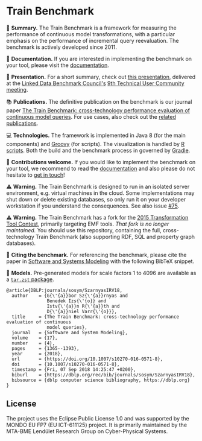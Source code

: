 # Train Benchmark

:steam_locomotive: **Summary.** The Train Benchmark is a framework for measuring the performance of continuous model transformations, with a particular emphasis on the performance of incremental query reevaluation. The benchmark is actively developed since 2011.

:book: **Documentation.** If you are interested in implementing the benchmark on your tool, please visit the [documentation](docs/).

:movie_camera: **Presentation.** For a short summary, check out [this presentation](https://www.slideshare.net/szarnyasg/the-train-benchmark-crosstechnology-performance-evaluation-of-continuous-model-queries/), delivered at the [Linked Data Benchmark Council's](http://ldbcouncil.org/) [9th Technical User Community meeting](http://wiki.ldbcouncil.org/pages/viewpage.action?pageId=59277315).

:books: **Publications.** The definitive publication on the benchmark is our journal paper
[The Train Benchmark: cross-technology performance evaluation of continuous model queries](http://link.springer.com/article/10.1007/s10270-016-0571-8). For use cases, also check out the [related publications](https://github.com/FTSRG/publication-pages/wiki/Benchmarking-query-technologies-in-model-driven-scenarios).

:computer: **Technologies.** The framework is implemented in Java 8 (for the main components) and [Groovy](http://www.groovy-lang.org/) (for scripts). The visualization is handled by [R scripts](https://www.r-project.org/). Both the build and the benchmark process in governed by [Gradle](https://gradle.org/).

:wave: **Contributions welcome.** If you would like to implement the benchmark on your tool, we recommend to read the [documentation](docs/) and also please do not hesitate to [get in touch](https://github.com/szarnyasg)!

:warning: **Warning.** The Train Benchmark is designed to run in an isolated server environment, e.g. virtual machines in the cloud. Some implementations may shut down or delete existing databases, so only run it on your developer workstation if you understand the consequences. See also issue [#75](https://github.com/FTSRG/trainbenchmark/issues/75).

:warning: **Warning.** The Train Benchmark has a fork for the [2015 Transformation Tool Contest](https://github.com/FTSRG/trainbenchmark-ttc), primarily targeting EMF tools. _That fork is no longer maintained._ You should use this repository, containing the full, cross-technology Train Benchmark (also supporting RDF, SQL and property graph databases).

:page_facing_up: **Citing the benchmark.** For referencing the benchmark, please cite the paper in [Software and Systems Modeling](http://link.springer.com/article/10.1007/s10270-016-0571-8) with the following BibTeX snippet.

:triangular_ruler: **Models.** Pre-generated models for scale factors 1 to 4096 are available as a [`tar.zst` package](https://surfdrive.surf.nl/files/index.php/s/QBXOSE38sbSw1yX).

```
@article{DBLP:journals/sosym/SzarnyasIRV18,
  author    = {G{\'{a}}bor Sz{\'{a}}rnyas and
               Benedek Izs{\'{o}} and
               Istv{\'{a}}n R{\'{a}}th and
               D{\'{a}}niel Varr{\'{o}}},
  title     = {The Train Benchmark: cross-technology performance evaluation of continuous
               model queries},
  journal   = {Software and System Modeling},
  volume    = {17},
  number    = {4},
  pages     = {1365--1393},
  year      = {2018},
  url       = {https://doi.org/10.1007/s10270-016-0571-8},
  doi       = {10.1007/s10270-016-0571-8},
  timestamp = {Fri, 07 Sep 2018 14:25:47 +0200},
  biburl    = {https://dblp.org/rec/bib/journals/sosym/SzarnyasIRV18},
  bibsource = {dblp computer science bibliography, https://dblp.org}
}
```

## License

The project uses the Eclipse Public License 1.0 and was supported by the MONDO EU FP7 (EU ICT-611125) project.
It is primarily maintained by the MTA-BME Lendület Research Group on Cyber-Physical Systems.
